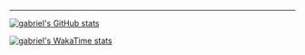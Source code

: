 ***
[![gabriel's GitHub stats](https://github-readme-stats.vercel.app/api/top-langs/?username=gabriel-os&theme=dark)](https://github.com/gabriel-os)

[![gabriel's WakaTime stats](https://github-readme-stats.vercel.app/api/wakatime?username=gabrielos&theme=dark)](https://github.com/gabriel-os)

